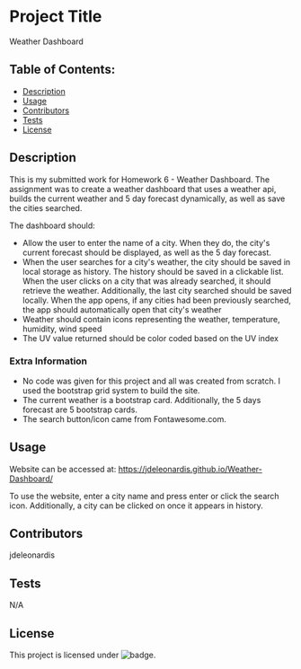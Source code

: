 # Project Title
Weather Dashboard

## Table of Contents:
- [Description](#Description)
- [Usage](#Usage)
- [Contributors](#Contributors)
- [Tests](#Tests)
- [License](#License)

## Description
This is my submitted work for Homework 6 - Weather Dashboard.  The assignment was to create a weather dashboard that uses a weather api, builds the current weather and 5 day forecast dynamically, as well as save the cities searched.

The dashboard should:
* Allow the user to enter the name of a city.  When they do, the city's current forecast should be displayed, as well as the 5 day forecast.
* When the user searches for a city's weather, the city should be saved in local storage as history.  The history should be saved in a clickable list.  When the user clicks on a city that was already searched, it should retrieve the weather.  Additionally, the last city searched should be saved locally.  When the app opens, if any cities had been previously searched, the app should automatically open that city's weather
* Weather should contain icons representing the weather, temperature, humidity, wind speed
* The UV value returned should be color coded based on the UV index


### Extra Information
* No code was given for this project and all was created from scratch.  I used the bootstrap grid system to build the site.
* The current weather is a bootstrap card.  Additionally, the 5 days forecast are 5 bootstrap cards.
* The search button/icon came from Fontawesome.com.

## Usage
Website can be accessed at: https://jdeleonardis.github.io/Weather-Dashboard/

To use the website, enter a city name and press enter or click the search icon.  Additionally, a city can be clicked on once it appears in history.

## Contributors
jdeleonardis

## Tests
N/A

## License
This project is licensed under ![badge](https://img.shields.io/badge/License-MIT-blue).